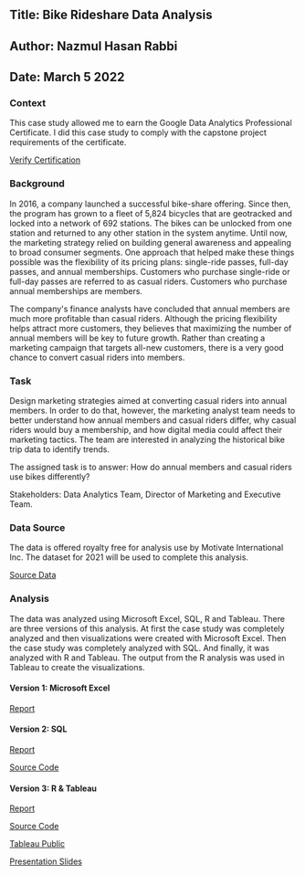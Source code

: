 ## Title: Bike Rideshare Data Analysis
## Author: Nazmul Hasan Rabbi
## Date: March 5 2022

### Context
This case study allowed me to earn the Google Data Analytics Professional Certificate. I did this case study to comply with the capstone project requirements of the certificate.

[Verify Certification](https://www.credly.com/badges/f77d7864-f062-473a-a918-11eeafacab33/public_url)

### Background

In 2016, a company launched a successful bike-share offering. Since then, the program has grown to a fleet of 5,824 bicycles that are geotracked and locked into a network of 692 stations. The bikes can be unlocked from one station and returned to any other station in the system anytime. Until now, the marketing strategy relied on building general awareness and appealing to broad consumer segments. One approach that helped make these things possible was the flexibility of its pricing plans: single-ride passes, full-day passes, and annual memberships. Customers who purchase single-ride or full-day passes are referred to as casual riders. Customers who purchase annual memberships are members.

The company's finance analysts have concluded that annual members are much more profitable than casual riders. Although the pricing flexibility helps attract more customers, they believes that maximizing the number of annual members will be key to future growth. Rather than creating a marketing campaign that targets all-new customers, there is a very good chance to convert casual riders into members.

### Task

Design marketing strategies aimed at converting casual riders into annual members. In order to do that, however, the marketing analyst team needs to better understand how annual members and casual riders differ, why casual riders would buy a membership, and how digital media could affect their marketing tactics. The team are interested in analyzing the historical bike trip data to identify trends.

The assigned task is to answer: How do annual members and casual riders use bikes differently?

Stakeholders: Data Analytics Team, Director of Marketing and Executive Team.

### Data Source

The data is offered royalty free for analysis use by Motivate International Inc. The dataset for 2021 will be used to complete this analysis.

[Source Data](https://divvy-tripdata.s3.amazonaws.com/index.html)

### Analysis

The data was analyzed using Microsoft Excel, SQL, R and Tableau. There are three versions of this analysis. At first the case study was completely analyzed and then visualizations were created with Microsoft Excel. Then the case study was completely analyzed with SQL. And finally, it was analyzed with R and Tableau. The output from the R analysis was used in Tableau to create the visualizations.

#### Version 1: Microsoft Excel

<a href="https://drive.google.com/file/d/1ef6S7CZNGB_utcN8O9XlF1hdrnpVJONG/view?usp=sharing" target="_blank">Report</a>


#### Version 2: SQL

<a href="https://drive.google.com/file/d/1ihv8Rpa0LLSwTkVL8PFRnmLc24Uh3jow/view?usp=sharing" target="_blank">Report</a>

[Source Code](https://github.com/nrabbi/Bike-Rideshare-Data_Analysis/tree/main/SQL)



#### Version 3: R & Tableau

<a href="https://drive.google.com/file/d/1qDxvwQqin7kf5VVnyefTCu43gi7IWDPx/view?usp=sharing" target="_blank">Report</a>

[Source Code](https://github.com/nrabbi/Bike-Rideshare-Data_Analysis/blob/main/R/analysis-R.R)

<a href="https://public.tableau.com/views/RideshareBikeAnalysis/weekday_analysis?:language=en-US&:display_count=n&:origin=viz_share_link" target="_blank">Tableau Public</a>

<a href="https://docs.google.com/presentation/d/1g9QHYIXx1E34URYFD8rJTj1Uec4RgUUL/edit?usp=sharing&ouid=106085838981290799159&rtpof=true&sd=true" target="_blank">Presentation Slides</a>
